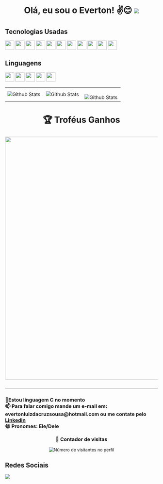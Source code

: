 <h1 align = "center" > Olá, eu sou o Everton! ✌😊
  
<img src ="https://media3.giphy.com/media/ASd0Ukj0y3qMM/200.webp?cid=ecf05e4731vffnj5n8tlk7suvy352vjop3m70uohb21ys5fq&ep=v1_gifs_search&rid=200.webp&ct=g">

 ## Tecnologias Usadas
  <img src="https://raw.githubusercontent.com/marwin1991/profile-technology-icons/refs/heads/main/icons/vim.png" style="width: 30px; height: 30px;">   <img src="https://raw.githubusercontent.com/marwin1991/profile-technology-icons/refs/heads/main/icons/git.png" style="width: 30px; height: 30px;">   <img src="https://raw.githubusercontent.com/marwin1991/profile-technology-icons/refs/heads/main/icons/intellij.png" style="width: 30px; height: 30px;">   <img src="https://raw.githubusercontent.com/marwin1991/profile-technology-icons/refs/heads/main/icons/pycharm.png" style="width: 30px; height: 30px;">   <img src="https://raw.githubusercontent.com/marwin1991/profile-technology-icons/refs/heads/main/icons/eclipse.png" style="width: 30px; height: 30px;">         <img src="https://raw.githubusercontent.com/marwin1991/profile-technology-icons/refs/heads/main/icons/spring_boot.png" style="width: 30px; height: 30px;">   <img src="https://raw.githubusercontent.com/marwin1991/profile-technology-icons/refs/heads/main/icons/tomcat.png" style="width: 30px; height: 30px;">   <img src="https://raw.githubusercontent.com/marwin1991/profile-technology-icons/refs/heads/main/icons/mysql.png" style="width: 30px; height: 30px;">   <img src="https://raw.githubusercontent.com/marwin1991/profile-technology-icons/refs/heads/main/icons/linux.png" style="width: 30px; height: 30px;">   <img src="https://raw.githubusercontent.com/marwin1991/profile-technology-icons/refs/heads/main/icons/windows.png" style="width: 30px; height: 30px;">   <img src="https://raw.githubusercontent.com/marwin1991/profile-technology-icons/refs/heads/main/icons/arch_linux.png" style="width: 30px; height: 30px;">
## Linguagens
<img src="https://raw.githubusercontent.com/marwin1991/profile-technology-icons/refs/heads/main/icons/html.png" style="width: 30px; height: 30px;">   <img src="https://raw.githubusercontent.com/marwin1991/profile-technology-icons/refs/heads/main/icons/css.png" style="width: 30px; height: 30px;">   <img src="https://raw.githubusercontent.com/marwin1991/profile-technology-icons/refs/heads/main/icons/java.png" style="width: 30px; height: 30px;">   <img src="https://raw.githubusercontent.com/marwin1991/profile-technology-icons/refs/heads/main/icons/c.png" style="width: 30px; height: 30px;">   <img src="https://raw.githubusercontent.com/marwin1991/profile-technology-icons/refs/heads/main/icons/python.png" style="width: 30px; height: 30px;">   


<html>

<table>
  <tr>
    <td>
      <img
        align="left"
        src="https://github-readme-stats.vercel.app/api?username=Evert0nLuiz&theme=dark&hide_border=false&include_all_commits=true"
        alt="Github Stats"
      />
    </td>
    <td>
      <img
        align="left"
        src="https://github-readme-stats.vercel.app/api/top-langs/?username=Evert0nLuiz&theme=dark&hide_border=false&include_all_commits=true&count_private=true&layout=compact"
        alt="Github Stats"
      />
    </td>
    <td>
      <br />
      <img
        align="left"
        src="https://github-readme-streak-stats.herokuapp.com/?user=Evert0nLuiz&theme=dark&hide_border=false"
        alt="Github Stats"
      />
    </td>
  </tr>
</table>

<h1 align = "center" > 🏆 Troféus Ganhos
<p align="center">
  <a
    href="https://github.com/ryo-ma/github-profile-trophy"
    title="repositório de troféus"
  >
    <img
      width="800"
      src="https://github-profile-trophy.vercel.app/?username=Evert0nLuiz&column=8&theme=darkhub&no-frame=true&no-bg=true"
    />
  </a>
</p>

---
  <body>
<h3> 🚀Estou linguagem C no momento<br>
📫 Para falar comigo mande um e-mail em: evertonluizdacruzsousa@hotmail.com ou me contate pelo <a href="https://www.linkedin.com/in/everton-sousa-73b720348/">Linkedin</a><br>
😄 Pronomes: Ele/Dele<br></h3>   
 </body>
 
<div align="center">
  <h3><b>📍 Contador de visitas </b></h3>
</div>

<p align="center">
  <img
    src="https://profile-counter.glitch.me/Evert0nLuiz/count.svg"
    alt="Número de visitantes no perfil"
  />
</p>

  <h2> Redes Sociais </h2>
<a href="https://www.linkedin.com/in/everton-sousa-73b720348/"> <img src="https://img.shields.io/badge/LinkedIn-0A66C2.svg?style=for-the-badge&logo=LinkedIn&logoColor=white"></a>



